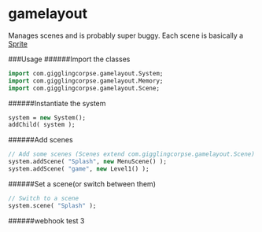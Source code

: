 gamelayout
==========

Manages scenes and is probably super buggy.  Each scene is basically a [Sprite](http://www.openfl.org/documentation/api/flash/display/Sprite.html)



###Usage
######Import the classes
```haxe
import com.gigglingcorpse.gamelayout.System;
import com.gigglingcorpse.gamelayout.Memory;
import com.gigglingcorpse.gamelayout.Scene;
```

######Instantiate the system
```haxe
system = new System();
addChild( system );
```

######Add scenes
```haxe
// Add some scenes (Scenes extend com.gigglingcorpse.gamelayout.Scene)
system.addScene( "Splash", new MenuScene() );
system.addScene( "game", new Level1() );
```

######Set a scene(or switch between them)
```haxe
// Switch to a scene
system.scene( "Splash" );
```


######webhook test
3